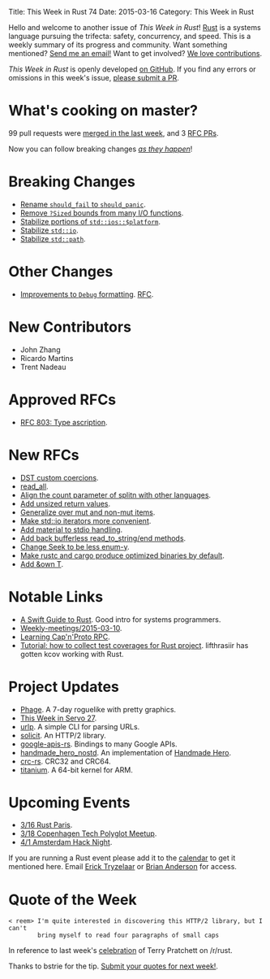 Title: This Week in Rust 74
Date: 2015-03-16
Category: This Week in Rust

Hello and welcome to another issue of *This Week in Rust*!
[Rust](http://rust-lang.org) is a systems language pursuing the trifecta:
safety, concurrency, and speed. This is a weekly summary of its progress and
community. Want something mentioned? [Send me an
email!](mailto:corey@octayn.net?subject=This%20Week%20in%20Rust%20Suggestion)
Want to get involved? [We love
contributions](https://github.com/rust-lang/rust/wiki/Note-guide-for-new-contributors).

*This Week in Rust* is openly developed [on GitHub](https://github.com/cmr/this-week-in-rust).
If you find any errors or omissions in this week's issue, [please submit a PR](https://github.com/cmr/this-week-in-rust/pulls).

# What's cooking on master?

99 pull requests were [merged in the last week][merged], and 3 [RFC PRs][rfcs].

[merged]: https://github.com/rust-lang/rust/pulls?q=is%3Apr+is%3Amerged+merged%3A2015-03-09..2015-03-16
[rfcs]: https://github.com/rust-lang/rfcs/pulls?q=is%3Apr+is%3Amerged+merged%3A2015-03-09..2015-03-16

Now you can follow breaking changes *[as they happen][BitRust]*!

[BitRust]: http://rawgit.com/mrmonday/bitrust/gh-pages/index.html

# Breaking Changes

* [Rename `should_fail` to `should_panic`][fail].
* [Remove `?Sized` bounds from many I/O functions][sized].
* [Stabilize portions of `std::ios::$platform`][os].
* [Stabilize `std::io`][io].
* [Stabilize `std::path`][path].

[sized]: https://github.com/rust-lang/rust/pull/23316
[fail]: https://github.com/rust-lang/rust/pull/21824
[os]: https://github.com/rust-lang/rust/pull/23353
[io]: https://github.com/rust-lang/rust/pull/23292
[path]: https://github.com/rust-lang/rust/pull/23229

# Other Changes

* [Improvements to `Debug` formatting][fmt]. [RFC][fmt-rfc].

[fmt]: https://github.com/rust-lang/rust/pull/23162
[fmt-rfc]: https://github.com/rust-lang/rfcs/blob/master/text/0640-debug-improvements.md

# New Contributors

* John Zhang
* Ricardo Martins
* Trent Nadeau

# Approved RFCs

* [RFC 803: Type ascription][asc].

[asc]: https://github.com/rust-lang/rfcs/blob/master/text/0803-type-ascription.md

# New RFCs

* [DST custom coercions][dst].
* [read_all].
* [Align the count parameter of splitn with other languages][splitn].
* [Add unsized return values][unsized].
* [Generalize over mut and non-mut items][gen].
* [Make std::io iterators more convenient][iter].
* [Add material to stdio handling][stdio].
* [Add back bufferless read_to_string/end methods][buf].
* [Change Seek to be less enum-y][seek].
* [Make rustc and cargo produce optimized binaries by default][opt].
* [Add &own T][own].

[dst]: https://github.com/rust-lang/rfcs/pull/982
[read_all]: https://github.com/rust-lang/rfcs/pull/980
[splitn]: https://github.com/rust-lang/rfcs/pull/979
[unsized]: https://github.com/rust-lang/rfcs/pull/977
[gen]: https://github.com/rust-lang/rfcs/pull/976
[iter]: https://github.com/rust-lang/rfcs/pull/974
[stdio]: https://github.com/rust-lang/rfcs/pull/973
[buf]: https://github.com/rust-lang/rfcs/pull/970
[seek]: https://github.com/rust-lang/rfcs/pull/969
[opt]: https://github.com/rust-lang/rfcs/pull/967
[own]: https://github.com/rust-lang/rfcs/pull/965

# Notable Links

* [A Swift Guide to Rust][swift]. Good intro for systems programmers.
* [Weekly-meetings/2015-03-10][mtg].
* [Learning Cap'n'Proto RPC][cap].
* [Tutorial: how to collect test coverages for Rust
  project][cov]. lifthrasiir has gotten kcov working with Rust.

[mtg]: https://github.com/rust-lang/meeting-minutes/blob/master/weekly-meetings/2015-03-10.md
[cap]: http://www.hoverbear.org/2015/03/09/learning-capn-proto-rpc/
[swift]: http://faq.sealedabstract.com/rust/
[cov]: http://users.rust-lang.org/t/tutorial-how-to-collect-test-coverages-for-rust-project/650

# Project Updates

* [Phage]. A 7-day roguelike with pretty graphics.
* [This Week in Servo 27][twis].
* [urlp]. A simple CLI for parsing URLs.
* [solicit]. An HTTP/2 library.
* [google-apis-rs]. Bindings to many Google APIs.
* [handmade_hero_nostd]. An implementation of [Handmade Hero](https://handmadehero.org/).
* [crc-rs]. CRC32 and CRC64.
* [titanium]. A 64-bit kernel for ARM.

[Phage]: https://www.reddit.com/r/rust_gamedev/comments/2z01t0/phage_a_completed_7day_roguelike_in_rust/
[twis]: http://blog.servo.org/2016/03/11/twis-27/
[urlp]: https://github.com/clayallsopp/urlp
[solicit]: https://www.reddit.com/r/rust/comments/2ytj97/an_http2_library_in_rust/
[google-apis-rs]: https://www.reddit.com/r/rust/comments/2yxjbp/rfc_google_rust_client_apis/
[handmade_hero_nostd]: https://www.reddit.com/r/rust/comments/2z3i26/my_personal_implementation_of_handmade_hero_in/
[crc-rs]: https://www.reddit.com/r/rust/comments/2z6m9c/rust_implementation_of_crc32_64/
[titanium]: https://www.reddit.com/r/rust/comments/2z71vz/a_far_from_complete_kernel_in_rust_armv8_aarch64/

# Upcoming Events

* [3/16 Rust Paris][paris].
* [3/18 Copenhagen Tech Polyglot Meetup][cope].
* [4/1 Amsterdam Hack Night][am].

[paris]: http://www.meetup.com/Rust-Paris
[cope]: http://www.meetup.com/Copenhagen-Tech-Polyglots/events/220800093/
[am]: http://www.meetup.com/Rust-Amsterdam/events/220668018/

If you are running a Rust event please add it to the [calendar] to get
it mentioned here. Email [Erick Tryzelaar][erickt] or [Brian
Anderson][brson] for access.

[calendar]: https://www.google.com/calendar/embed?src=apd9vmbc22egenmtu5l6c5jbfc%40group.calendar.google.com
[erickt]: mailto:erick.tryzelaar@gmail.com
[brson]: mailto:banderson@mozilla.com

# Quote of the Week

```text
< reem> I'm quite interested in discovering this HTTP/2 library, but I can't
        bring myself to read four paragraphs of small caps
```

In reference to last week's [celebration] of Terry Pratchett on /r/rust.

Thanks to bstrie for the tip. [Submit your quotes for next week!][submit].

[submit]: http://users.rust-lang.org/t/twir-quote-of-the-week/328
[celebration]: https://www.reddit.com/r/rust/comments/2yuumb/ok_what_happened_to_the_font_on_this_sub/